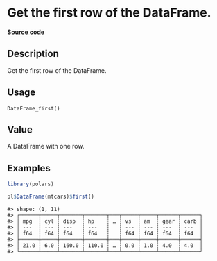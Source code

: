 

# Get the first row of the DataFrame.

[**Source code**](https://github.com/pola-rs/r-polars/tree/8dac37e8bf89bcd080a13d0ed20dd1dc2bee615f/R/dataframe__frame.R#L1153)

## Description

Get the first row of the DataFrame.

## Usage

<pre><code class='language-R'>DataFrame_first()
</code></pre>

## Value

A DataFrame with one row.

## Examples

``` r
library(polars)

pl$DataFrame(mtcars)$first()
```

    #> shape: (1, 11)
    #> ┌──────┬─────┬───────┬───────┬───┬─────┬─────┬──────┬──────┐
    #> │ mpg  ┆ cyl ┆ disp  ┆ hp    ┆ … ┆ vs  ┆ am  ┆ gear ┆ carb │
    #> │ ---  ┆ --- ┆ ---   ┆ ---   ┆   ┆ --- ┆ --- ┆ ---  ┆ ---  │
    #> │ f64  ┆ f64 ┆ f64   ┆ f64   ┆   ┆ f64 ┆ f64 ┆ f64  ┆ f64  │
    #> ╞══════╪═════╪═══════╪═══════╪═══╪═════╪═════╪══════╪══════╡
    #> │ 21.0 ┆ 6.0 ┆ 160.0 ┆ 110.0 ┆ … ┆ 0.0 ┆ 1.0 ┆ 4.0  ┆ 4.0  │
    #> └──────┴─────┴───────┴───────┴───┴─────┴─────┴──────┴──────┘
